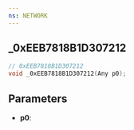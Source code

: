 ```yaml
---
ns: NETWORK
---
```

## _0xEEB7818B1D307212

```c
// 0xEEB7818B1D307212
void _0xEEB7818B1D307212(Any p0);
```

## Parameters
* **p0**:
